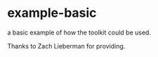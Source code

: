 #  example-basic

a basic example of how the toolkit could be used.

Thanks to Zach Lieberman for providing.


